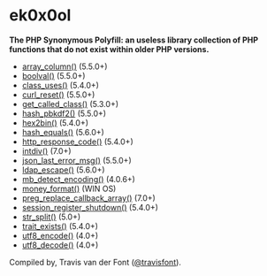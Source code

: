 # ek0x0ol

**The PHP Synonymous Polyfill: an useless library collection of PHP functions that do not exist within older PHP versions.**

- [array_column()](array_column.php) (5.5.0+)
- [boolval()](boolval.php) (5.5.0+)
- [class_uses()](class_uses.php) (5.4.0+)
- [curl_reset()](curl_reset.php) (5.5.0+)
- [get_called_class()](get_called_class.php) (5.3.0+)
- [hash_pbkdf2()](hash_pbkdf2.php) (5.5.0+)
- [hex2bin()](hex2bin.php) (5.4.0+)
- [hash_equals()](hash_equals.php) (5.6.0+)
- [http_response_code()](http_response_code.php) (5.4.0+)
- [intdiv()](intdiv.php) (7.0+)
- [json_last_error_msg()](json_last_error_msg.php) (5.5.0+)
- [ldap_escape()](ldap_escape.php) (5.6.0+)
- [mb_detect_encoding()](mb_detect_encoding.php) (4.0.6+)
- [money_format()](money_format.php) (WIN OS)
- [preg_replace_callback_array()](preg_replace_callback_array.php) (7.0+)
- [session_register_shutdown()](session_register_shutdown.php) (5.4.0+)
- [str_split()](str_split.php) (5.0+)
- [trait_exists()](trait_exists.php) (5.4.0+)
- [utf8_encode()](utf8_encode.php) (4.0+)
- [utf8_decode()](utf8_decode.php) (4.0+)



Compiled by, Travis van der Font  ([@travisfont](https://twitter.com/travisfont)).
